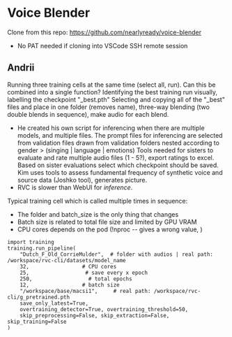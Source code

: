 # Voice Blender 

Clone from this repo: https://github.com/nearlyready/voice-blender
- No PAT needed if cloning into VSCode SSH remote session


## Andrii

Running three training cells at the same time (select all, run). Can this be combined into a single function?
Identifying the best training run visually, labelling the checkpoint "_best.pth"
Selecting and copying all of the "_best" files and place in one folder (removes name), three-way blending (two double blends in sequence), make audio for each blend.
- He created his own script for inferencing when there are multiple models, and multiple files. The prompt files for inferencing are selected from validation files drawn from validation folders nested according to gender > (singing | language | emotions)
Tools needed for sisters to evaluate and rate multiple audio files (1 - 5?), export ratings to excel.
Based on sister evaluations select which checkpoint should be saved.
Kim uses tools to assess fundamental frequency of synthetic voice and source data (Joshko tool), generates picture.
- RVC is slower than WebUI for _inference_.

Typical training cell which is called multiple times in sequence:
- The folder and batch_size is the only thing that changes
- Batch size is related to total file size and limited by GPU VRAM
- CPU cores depends on the pod (!nproc -- gives a wrong value, )
```
import training
training.run_pipeline(
    "Dutch_F_Old_CorrieMulder",  # folder with audios | real path: /workspace/rvc-cli/datasets/model_name
    32,                 # CPU cores
    25,                  # save every x epoch
    250,                  # total epochs
    12,                 # batch size
    "/workspace/base/macsi1",     # real path: /workspace/rvc-cli/g_pretrained.pth
    save_only_latest=True,
    overtraining_detector=True, overtraining_threshold=50,
    skip_preprocessing=False, skip_extraction=False, skip_training=False
)
```